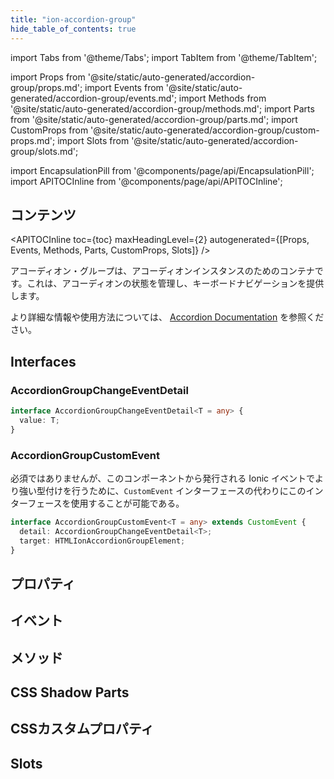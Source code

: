 ```yaml
---
title: "ion-accordion-group"
hide_table_of_contents: true
---
```

import Tabs from '@theme/Tabs';
import TabItem from '@theme/TabItem';

import Props from '@site/static/auto-generated/accordion-group/props.md';
import Events from '@site/static/auto-generated/accordion-group/events.md';
import Methods from '@site/static/auto-generated/accordion-group/methods.md';
import Parts from '@site/static/auto-generated/accordion-group/parts.md';
import CustomProps from '@site/static/auto-generated/accordion-group/custom-props.md';
import Slots from '@site/static/auto-generated/accordion-group/slots.md';



import EncapsulationPill from '@components/page/api/EncapsulationPill';
import APITOCInline from '@components/page/api/APITOCInline';

<EncapsulationPill type="shadow" />

<h2 className="table-of-contents__title">コンテンツ</h2>

<APITOCInline
  toc={toc}
  maxHeadingLevel={2}
  autogenerated={[Props, Events, Methods, Parts, CustomProps, Slots]}
/>



アコーディオン・グループは、アコーディオンインスタンスのためのコンテナです。これは、アコーディオンの状態を管理し、キーボードナビゲーションを提供します。

より詳細な情報や使用方法については、 [Accordion Documentation](./accordion) を参照ください。

## Interfaces

### AccordionGroupChangeEventDetail

```typescript
interface AccordionGroupChangeEventDetail<T = any> {
  value: T;
}
```

### AccordionGroupCustomEvent

必須ではありませんが、このコンポーネントから発行される Ionic イベントでより強い型付けを行うために、`CustomEvent` インターフェースの代わりにこのインターフェースを使用することが可能である。

```typescript
interface AccordionGroupCustomEvent<T = any> extends CustomEvent {
  detail: AccordionGroupChangeEventDetail<T>;
  target: HTMLIonAccordionGroupElement;
}
```



## プロパティ
<Props />

## イベント
<Events />

## メソッド
<Methods />

## CSS Shadow Parts
<Parts />

## CSSカスタムプロパティ
<CustomProps />

## Slots
<Slots />